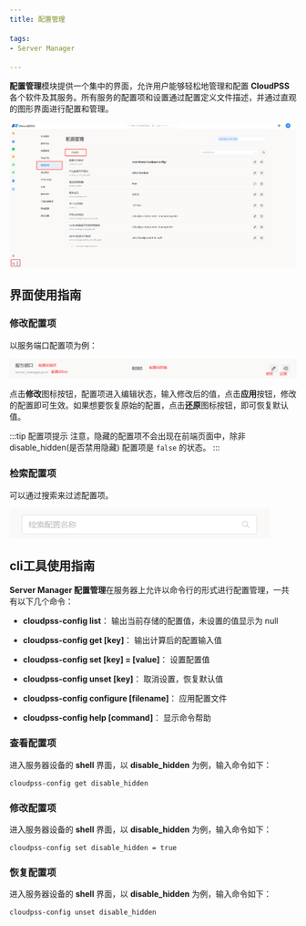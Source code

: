 ```yaml
---
title: 配置管理

tags: 
- Server Manager

---
```


**配置管理**模块提供一个集中的界面，允许用户能够轻松地管理和配置 **CloudPSS** 各个软件及其服务。所有服务的配置项和设置通过配置定义文件描述，并通过直观的图形界面进行配置和管理。

![配置管理](./配置管理.png "配置管理")

## 界面使用指南

### 修改配置项

以服务端口配置项为例：

![服务端口](./服务端口.png "服务端口")

点击**修改**图标按钮，配置项进入编辑状态，输入修改后的值，点击**应用**按钮，修改的配置即可生效。如果想要恢复原始的配置，点击**还原**图标按钮，即可恢复默认值。

:::tip 配置项提示
注意，隐藏的配置项不会出现在前端页面中，除非 disable_hidden(是否禁用隐藏) 配置项是 `false` 的状态。
:::

### 检索配置项

可以通过搜索来过滤配置项。

![检索配置项](./检索配置项.png "检索配置项")

## cli工具使用指南

**Server Manager 配置管理**在服务器上允许以命令行的形式进行配置管理，一共有以下几个命令：

+ **cloudpss-config list**：  输出当前存储的配置值，未设置的值显示为 null

+ **cloudpss-config get [key]**： 输出计算后的配置输入值

+ **cloudpss-config set [key] = [value]**： 设置配置值

+ **cloudpss-config unset [key]**：  取消设置，恢复默认值

+ **cloudpss-config configure [filename]**：  应用配置文件

+ **cloudpss-config help [command]**： 显示命令帮助

### 查看配置项

进入服务器设备的 **shell** 界面，以 **disable_hidden** 为例，输入命令如下：

```shell
cloudpss-config get disable_hidden
```

### 修改配置项

进入服务器设备的 **shell** 界面，以 **disable_hidden** 为例，输入命令如下：

```shell
cloudpss-config set disable_hidden = true
```

### 恢复配置项

进入服务器设备的 **shell** 界面，以 **disable_hidden** 为例，输入命令如下：

```shell
cloudpss-config unset disable_hidden
```


